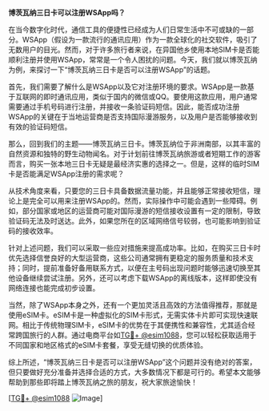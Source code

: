 **博茨瓦纳三日卡可以注册WSApp吗？**

在当今数字化时代，通信工具的便捷性已经成为人们日常生活中不可或缺的一部分。WSApp（假设为一款流行的通讯应用）作为一款全球化的社交软件，吸引了无数用户的目光。然而，对于许多旅行者来说，在异国他乡使用本地SIM卡是否能顺利注册并使用WSApp，常常是一个令人困扰的问题。今天，我们就以博茨瓦纳为例，来探讨一下“博茨瓦纳三日卡是否可以注册WSApp”的话题。

首先，我们需要了解什么是WSApp以及它对注册环境的要求。WSApp是一款基于互联网的即时通讯应用，类似于国内的微信或QQ。要使用这款应用，用户通常需要通过手机号码进行注册，并接收一条验证码短信。因此，能否成功注册WSApp的关键在于当地运营商是否支持国际漫游服务，以及用户是否能够接收到有效的验证码短信。

那么，回到我们的主题——博茨瓦纳三日卡。博茨瓦纳位于非洲南部，以其丰富的自然资源和独特的野生动物闻名。对于计划前往博茨瓦纳旅游或者短期工作的游客而言，购买一张本地三日卡无疑是最经济实惠的选择之一。但是，这样的临时SIM卡是否能满足WSApp注册的需求呢？

从技术角度来看，只要您的三日卡具备数据流量功能，并且能够正常接收短信，理论上是完全可以用来注册WSApp的。然而，实际操作中可能会遇到一些障碍。例如，部分国家或地区的运营商可能对国际漫游的短信接收设置有一定的限制，导致验证码无法及时送达。此外，如果您所在的区域网络信号较弱，也可能影响到验证码的接收效率。

针对上述问题，我们可以采取一些应对措施来提高成功率。比如，在购买三日卡时优先选择信誉良好的大型运营商，这些公司通常拥有更稳定的服务质量和技术支持；同时，提前准备好备用联系方式，以便在主号码出现问题时能够迅速切换至其他设备继续尝试注册。另外，还可以考虑下载WSApp的离线版本，这样即使没有网络连接也能完成初步设置。

当然，除了WSApp本身之外，还有一个更加灵活且高效的方法值得推荐，那就是使用eSIM卡。eSIM卡是一种虚拟化的SIM卡形式，无需实体卡片即可实现快速联网。相比于传统物理SIM卡，eSIM卡的优势在于其便携性和兼容性，尤其适合经常跨国旅行的人群。通过电商平台如[TG💪+ @esim1088](https://t.me/s/esim1088)，您可以轻松获取适用于不同国家和地区格式的eSIM卡套餐，享受无缝切换的优质体验。

综上所述，“博茨瓦纳三日卡是否可以注册WSApp”这个问题并没有绝对的答案，但只要做好充分准备并选择合适的方式，大多数情况下都是可行的。希望本文能够帮助到那些即将踏上博茨瓦纳之旅的朋友，祝大家旅途愉快！

[[TG💪+ @esim1088](https://t.me/s/esim1088) ![Image](https://i.postimg.cc/4NQfJmqS/Snipaste-2025-05-13-00-14-12.png)]